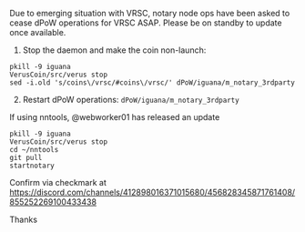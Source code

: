 Due to emerging situation with VRSC, notary node ops have been asked to cease dPoW operations for VRSC ASAP.
Please be on standby to update once available.

1. Stop the daemon and make the coin non-launch:
```
pkill -9 iguana
VerusCoin/src/verus stop
sed -i.old 's/coins\/vrsc/#coins\/vrsc/' dPoW/iguana/m_notary_3rdparty 
```

2. Restart dPoW operations:
`dPoW/iguana/m_notary_3rdparty`

If using nntools, @webworker01 has released an update

```
pkill -9 iguana
VerusCoin/src/verus stop
cd ~/nntools
git pull
startnotary
```

Confirm via checkmark at https://discord.com/channels/412898016371015680/456828345871761408/855252269100433438

Thanks
